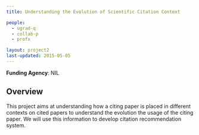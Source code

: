 ```yaml
---
title: Understanding the Evolution of Scientific Citation Context 

people:
  - ugrad-q
  - collab-p
  - profx

layout: project2
last-updated: 2015-05-05
---
```


<b>Funding Agency</b>: NIL

<h2>Overview</h2>
This project aims at understanding how a citing paper is placed in different contexts on cited papers to understand the evolution the usage of the citing paper. We will use this information to develop citation recommendation system.